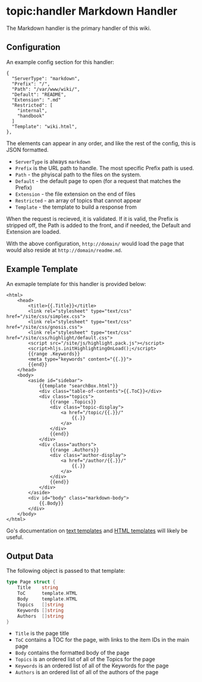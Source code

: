topic:handler
Markdown Handler
================
The Markdown handler is the primary handler of this wiki.

Configuration
-------------
An example config section for this handler:

```nohighlight
{
  "ServerType": "markdown",
  "Prefix": "/",
  "Path": "/var/www/wiki/",
  "Default": "README",
  "Extension": ".md"
  "Restricted": [
    "internal",
    "handbook"
  ]
  "Template": "wiki.html",
},
```

The elements can appear in any order, and like the rest of the config, this is JSON formatted.

* `ServerType` is always `markdown`
* `Prefix` is the URL path to handle. The most specific Prefix path is used.
* `Path` - the phyiscal path to the files on the system.
* `Default` - the default page to open (for a request that matches the Prefix)
* `Extension` - the file extension on the end of files
* `Restricted` - an array of topics that cannot appear 
* `Template` - the template to build a response from

When the request is recieved, it is validated. If it is valid, the Prefix is stripped off, the Path is added to the front, and if needed, the Default and Extension are loaded.

With the above configuration, `http://domain/` would load the page that would also reside at `http://domain/readme.md`.

Example Template
----------------
An exmaple template for this handler is provided below:

```nohighlight
<html>
	<head>
		<title>{{.Title}}</title>
		<link rel="stylesheet" type="text/css" href="/site/css/simplex.css">
		<link rel="stylesheet" type="text/css" href="/site/css/gnosis.css">
		<link rel="stylesheet" type="text/css" href="/site/css/highlight/default.css">
		<script src="/site/js/highlight.pack.js"></script>
		<script>hljs.initHighlightingOnLoad();</script>
		{{range .Keywords}}
		<meta type="keywords" content="{{.}}">
		{{end}}
	</head>
	<body>
		<aside id="sidebar">
			{{template "searchBox.html"}}
			<div class="table-of-contents">{{.ToC}}</div>
			<div class="topics">
				{{range .Topics}}
				<div class="topic-display">
					<a href="/topic/{{.}}/"
						{{.}}
					</a>
				</div>
				{{end}}
			</div>
			<div class="authors">
				{{range .Authors}}
				<div class="author-display">
					<a href="/author/{{.}}/"
						{{.}}
					</a>
				</div>
				{{end}}
			</div>
		</aside>
		<div id="body" class="markdown-body">
			{{.Body}}
		</div>
	</body>
</html>
```

Go's documentation on [text templates](http://golang.org/pkg/text/template/) and [HTML templates](http://golang.org/pkg/html/template/) will likely be useful.

Output Data
-----------

The following object is passed to that template:

```go
type Page struct {
	Title    string
	ToC      template.HTML
	Body     template.HTML
	Topics   []string
	Keywords []string
	Authors  []string
}
```

* `Title` is the page title
* `ToC` contains a TOC for the page, with links to the item IDs in the main page
* `Body` contains the formatted body of the page
* `Topics` is an ordered list of all of the Topics for the page
* `Keywords` is an ordered list of all of the Keywords for the page
* `Authors` is an ordered list of all of the authors of the page
